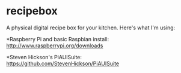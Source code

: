 recipebox
=========

A physical digital recipe box for your kitchen.  Here's what I'm using:

*Raspberry Pi and basic Raspbian install: http://www.raspberrypi.org/downloads

*Steven Hickson's PiAUISuite: https://github.com/StevenHickson/PiAUISuite


